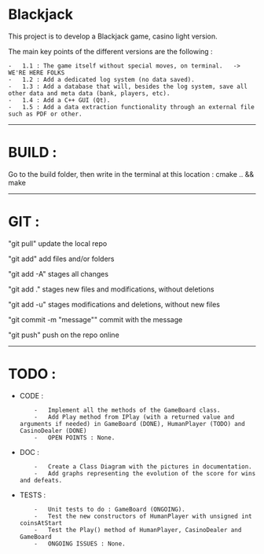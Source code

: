 # Blackjack
This project is to develop a Blackjack game, casino light version.

The main key points of the different versions are the following :

	-	1.1 : The game itself without special moves, on terminal.	-> WE'RE HERE FOLKS
	-	1.2 : Add a dedicated log system (no data saved).
	-	1.3 : Add a database that will, besides the log system, save all other data and meta data (bank, players, etc).
	-	1.4 : Add a C++ GUI (Qt).
	-	1.5 : Add a data extraction functionality through an external file such as PDF or other.

----------------------------------------------------------------------------------------------------

# BUILD :
Go to the build folder, then write in the terminal at this location : cmake .. && make

----------------------------------------------------------------------------------------------------

# GIT :
"git pull"			update the local repo


"git add" add files and/or folders

"git add -A" stages all changes

"git add ." stages new files and modifications, without deletions

"git add -u" stages modifications and deletions, without new files


"git commit -m "message""	commit with the message


"git push" push on the repo online

----------------------------------------------------------------------------------------------------

# TODO :
  - CODE :

			-	Implement all the methods of the GameBoard class. 
			-	Add Play method from IPlay (with a returned value and arguments if needed) in GameBoard (DONE), HumanPlayer (TODO) and CasinoDealer (DONE)
			-	OPEN POINTS : None.
  
  - DOC :

			-	Create a Class Diagram with the pictures in documentation.
			-	Add graphs representing the evolution of the score for wins and defeats.

  - TESTS :

			-	Unit tests to do : GameBoard (ONGOING).
			-	Test the new constructors of HumanPlayer with unsigned int coinsAtStart
			-	Test the Play() method of HumanPlayer, CasinoDealer and GameBoard
			-	ONGOING ISSUES : None.
    
